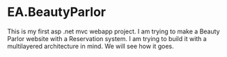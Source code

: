 # EA.BeautyParlor

This is my first asp .net mvc webapp project. I am trying to make a Beauty Parlor website with a Reservation system. I am trying to build it with a multilayered architecture in mind. We will see how it goes. 
